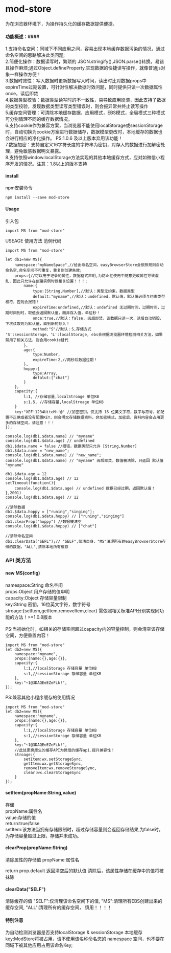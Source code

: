 # mod-store #

为在浏览器环境下，为操作持久化的缓存数据提供便捷。<br>

#### 功能概述：####
1.支持命名空间：同域下不同应用之间，容易出现本地缓存数据污染的情况，通过命名空间的思路解决此类问题;<br>
2.简便化操作：数据读写时，繁琐的 JSON.stringify(),JSON.parse()转换，易错且操作麻烦;通过Object.defineProperty,实现数据的快捷读写操作，就像普通js对象一样操作方便！<br>
3.数据时效性：写入数据时更新数据写入时间，读出时比对数据props中expireTime过期设置，可针对性解决数据时效问题，同时提供只读一次数据属性once，读后即焚<br>
4.数据类型校验：数据类型读写时的不一致性，易导致应用崩溃，因此支持了数据的类型校验，发现数据类型读写类型错误时，则会报异常并终止读写操作<br>
5.缓存空间管理：可清除本地缓存数据，应用模式，EBS模式，全局模式三种模式可分别情理不同的缓存数据情况。<br>
6.支持cookie作为兼容方案，当浏览器不能使用localStorage或sessionStorage时，自动切换为cookie方案进行数据储存，数据模型更改时，本地缓存的数据也会进行相应的净化操作。
PS:1.0.6 及以上版本弃用该功能！<br>
7.数据加密：支持自定义16字符长度的字符串为密钥，对存入的数据进行加解密处理，避免敏感数据明文暴露。<br>
8.支持依照window.localStorage方法实现的其他本地缓存方式，应对如微信小程序开发的情况。注意：1.8以上的版本支持
#### install ####
npm安装命令
```
npm install --save mod-store
```

#### Usage ####

引入包
```
import MS from "mod-store"
```

USEAGE 使用方法 范例代码

```
import MS from "mod-store"

let db1=new MS({
    namespace:"myNameSpace",//给出命名空间，easyBrowserStore会依照规则自动命名空,命名空间不可重复，重复则创建失效;
    props:{//可以用于记录的属性，数据格式声明,为防止在使用中随意更改属性导致混乱，因此只允许在创建实例时做相关设置！！！;
        name:{
            type:[String,Number],//默认：类型无约束，数据类型
            default:"myname",//默认：undefined，默认值，默认值必须与约束类型相符，否则会报错！
            expireTime:undefined,//默认：undefined 无过期时间，过期时间，过期时间到时，取值会返回默认值，而非存入值，单位秒！
            once:true,//默认：false, 阅后即焚，该数据只读一次，读后自动销毁，下次读取则为默认值，直到新的存入！
            method:"S"//默认：S,存储方式 'S':sessionStorage，'L':localStorage, ebs会根据浏览器环境检测相关方法，如果禁用了相关方法，则会用cookie替代
        }，
        age:{
            type:Number,
            expireTime:2,//两秒后数据过期！
        },
        hoppy:{
            type:Array,
            defalut:["chat"]
        }
    },
    capacity:{
        l:1, //存储容量,localStroage 单位KB
        s:1.5, //存储容量,localStroage 单位KB
    }
    key:"XEF!1234UiteM~!@" //加密密钥，仅支持 16 位英文字符，数字与符号，如配置不正确或者没有配置KEY，则会明文存储数据资料，非加密模式，加密后，资料内容会占用更多的存储空间，请注意！！！
});

console.log(db1.$data.name) // "myname"
console.log(db1.$data.age) // undefined
db1.$data.name = false //报错，数据类型只允许 [String,Number]
db1.$data.name = "new_name";
console.log(db1.$data.name) // "new_name";
console.log(db1.$data.name) // "myname" 阅后即焚，数值被清除，只返回 默认值 "myname"

db1.$data.age = 12
console.log(db1.$data.age) // 12
setTimeout(function(){
    console.log(db1.$data.age) // undefined 数据已经过期，返回默认值！
},2001)
console.log(db1.$data.age) // 12

//清除数据
db1.$data.hoppy = ["runing","singing"];
console.log(db1.$data.hoppy) // ["runing","singing"]
db1.clearProp("hoppy") //数据被清空
console.log(db1.$data.hoppy) // ["chat"]

//清除命名空间
db1.clearData("SEFL");// "SELF",仅清自身，"MS"清理所有的easyBrowserStore存储的数据，"ALL",清除本地所有缓存 
```

### API 类方法 ###
#### new MS(config)<br> ####
namespace:String 命名空间 <br>
props:Object 用户存储的值申明  <br>
capacity:Object 存储容量限制 <br>
key:String 密钥，16位英文字符，数字符号<br>
stroage:{setItem,getItem,removeItem,clear} 需依照相关标准API分别实现同功能的方法！>=1.0.8版本<br>
<br>
PS:当初始化时，如相关的存储空间超过capacity内的容量控制，则会清空该存储空间，方便重置内容！
```
import MS from "mod-store"
let db2=new MS({
    namespace:"myname",
    props:{name:{},age:{}},
    capacity:{
        l:1,//localStorage 存储容量 单位KB
        s:1,//sessionStorage 存储容量 单位KB
    },
    key:"~1@3DAQEeEZeFik!",
});
```
PS:兼容其他小程序缓存的使用情况

```
import MS from "mod-store"
let db2=new MS({
    namespace:"myname",
    props:{name:{},age:{}},
    capacity:{
        l:1,//localStorage 存储容量 单位KB
        s:1,//sessionStorage 存储容量 单位KB
    },
    key:"~1@3DAQEeEZeFik!",
    //此处更换原生的缓存API为微信的缓存api.提升兼容性！
    stroage:{
		setItem:wx.setStorageSync,
		getItem:wx.getStorageSync,
		removeItem:wx.removeStorageSync,
		clear:wx.clearStorageSync
	}
});
```
####  setItem(propName:String,value) #### 
存储<br>
propName:属性名<br>
value:存储的值<br>
return:true/false <br>
setItem:该方法当拥有存储限制时，超过存储容量则会返回存储结果,为false时，为存储容量超过上限，存储并未成功。<br>

####  clearProp(propName:String) #### 
清除属性的存储值
propName:属性名

return prop.default 返回清空后的默认值
清除后，该属性存储在缓存中的值将被抹除

####  clearData("SELF") #### 
清除缓存的值
"SELF":仅清理该命名空间下的值,
"MS":清理所有EBS创建出来的缓存空间,
"ALL":清理所有的缓存空间， 慎用！！！！

####  特别注意 ####
为自动检测浏览器是否支持localStorage & sessionStorage
本地缓存key:ModStore将被占用，请不使用该名称命名您的 namespace 空间，也不要在同域下被其他应用占用该命名Key;

